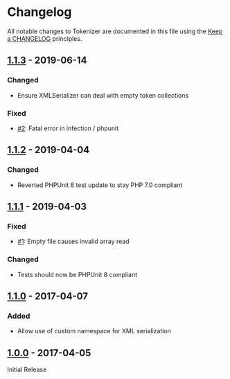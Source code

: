 # Changelog

All notable changes to Tokenizer are documented in this file using the [Keep a CHANGELOG](http://keepachangelog.com/) principles.


## [1.1.3] - 2019-06-14

### Changed

* Ensure XMLSerializer can deal with empty token collections

### Fixed

* [#2](https://github.com/theseer/tokenizer/issues/2): Fatal error in infection / phpunit


## [1.1.2] - 2019-04-04

### Changed

* Reverted PHPUnit 8 test update to stay PHP 7.0 compliant


## [1.1.1] - 2019-04-03

### Fixed

* [#1](https://github.com/theseer/tokenizer/issues/1): Empty file causes invalid array read 

### Changed

* Tests should now be PHPUnit 8 compliant


## [1.1.0] - 2017-04-07

### Added

* Allow use of custom namespace for XML serialization


## [1.0.0] - 2017-04-05

Initial Release

[1.1.3]: https://github.com/theseer/tokenizer/compare/1.1.2...1.1.3
[1.1.2]: https://github.com/theseer/tokenizer/compare/1.1.1...1.1.2
[1.1.1]: https://github.com/theseer/tokenizer/compare/1.1.0...1.1.1
[1.1.0]: https://github.com/theseer/tokenizer/compare/1.0.0...1.1.0
[1.0.0]: https://github.com/theseer/tokenizer/compare/b2493e57de80c1b7414219b28503fa5c6b4d0a98...1.0.0
